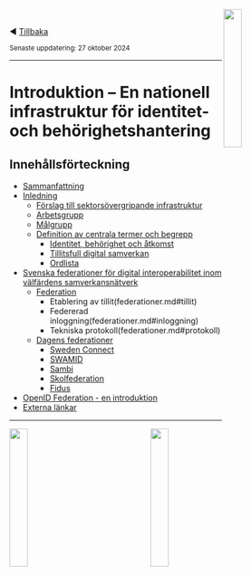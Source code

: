 <p><img align="right" src="../images/Ena-logo.png" width="25%" Height="25%"></img></p>
<p>&nbsp;</p>

:arrow_backward: [Tillbaka](../README.md)

<sup>Senaste uppdatering: 27 oktober 2024</sup>

---------

# Introduktion – En nationell infrastruktur för identitet- och behörighetshantering

## Innehållsförteckning  
- [Sammanfattning](sammanfattning.md)
- [Inledning](inledning.md)
  - [Förslag till sektorsövergripande infrastruktur](inledning.md#forslag)
  - [Arbetsgrupp](inledning.md#arbetsgrupp)
  - [Målgrupp](inledning.md#malgrupp)
  - [Definition av centrala termer och begrepp](inledning.md#termer)
    - [Identitet, behörighet och åtkomst](inledning.md#IAM)
    - [Tillitsfull digital samverkan](inledning.md#tillit)
    - [Ordlista](ordlista.md)
- [Svenska federationer för digital interoperabilitet inom välfärdens samverkansnätverk](federationer.md)
  - [Federation](federationer.md#federation)
    - Etablering av tillit(federationer.md#tillit)
    - Federerad inloggning(federationer.md#inloggning)
    - Tekniska protokoll(federationer.md#protokoll)
  - [Dagens federationer](federationer.md#dagensfederationer)
    - [Sweden Connect](federationer.md#swedenconnect)
    - [SWAMID](federationer.md#swamid)
    - [Sambi](federationer.md#sambi)
    - [Skolfederation](federationer.md#skolfederation)
    - [Fidus](federationer.md#fidus)
- [OpenID Federation - en introduktion](oidf-intro.md)
- [Externa länkar](merinfo.md)

----

<p>
<img align="left" src="../images/Ena-logo.png" width="25%" Height="25%"></img>
<img align="right" src="../images/NextGenEU-logo.png" width="25%" Height="25%"></img>
</p>

